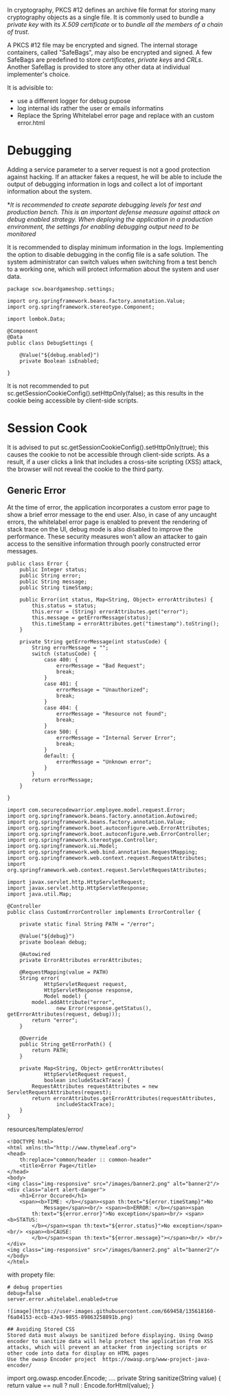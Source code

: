 In cryptography, PKCS #12 defines an archive file format for storing many cryptography objects as a single file. 
It is commonly used to bundle a *private key* with its *X.509 certificate* or to *bundle all the members of a chain of trust*.

A PKCS #12 file may be encrypted and signed. The internal storage containers, called "SafeBags", may also be encrypted and signed. 
A few SafeBags are predefined to store *certificates*, *private keys* and *CRLs*. Another SafeBag is provided to store any other data at individual implementer's choice.


It is advisible to:
* use a different logger for debug pupose
* log internal ids rather the user or emails informatins 
* Replace the Spring Whitelabel error page and replace with an custom error.html


# Debugging
Adding a service parameter to a server request is not a good protection against hacking. If an attacker fakes a request, he will be able to include the output of debugging information in logs and collect a lot of important information about the system.

**It is recommended to create separate debugging levels for test and production bench. This is an important defense measure against attack on debug enabled strategy. When deploying the application in a production environment, the settings for enabling debugging output need to be monitored*


It is recommended to display minimum information in the logs. Implementing the option to disable debugging in the config file is a safe solution. The system administrator can switch values when switching from a test bench to a working one, which will protect information about the system and user data.

```
package scw.boardgameshop.settings;

import org.springframework.beans.factory.annotation.Value;
import org.springframework.stereotype.Component;

import lombok.Data;

@Component
@Data
public class DebugSettings {

    @Value("${debug.enabled}")
    private Boolean isEnabled;

}
```

It is not recommended to put sc.getSessionCookieConfig().setHttpOnly(false); as this results in the cookie being accessible by client-side scripts.

# Session Cook
It is advised to put sc.getSessionCookieConfig().setHttpOnly(true); this causes the cookie to not be accessible through client-side scripts. As a result, if a user clicks a link that includes a cross-site scripting (XSS) attack, the browser will not reveal the cookie to the third party.


## Generic Error 
At the time of error, the application incorporates a custom error page to show a brief error message to the end user. Also, in case of any uncaught errors, the whitelabel error page is enabled to prevent the rendering of stack trace on the UI, debug mode is also disabled to improve the performance. These security measures won't allow an attacker to gain access to the sensitive information through poorly constructed error messages.
```
public class Error {
    public Integer status;
    public String error;
    public String message;
    public String timeStamp;

    public Error(int status, Map<String, Object> errorAttributes) {
        this.status = status;
        this.error = (String) errorAttributes.get("error");
        this.message = getErrorMessage(status);
        this.timeStamp = errorAttributes.get("timestamp").toString();
    }

    private String getErrorMessage(int statusCode) {
        String errorMessage = "";
        switch (statusCode) {
            case 400: {
                errorMessage = "Bad Request";
                break;
            }
            case 401: {
                errorMessage = "Unauthorized";
                break;
            }
            case 404: {
                errorMessage = "Resource not found";
                break;
            }
            case 500: {
                errorMessage = "Internal Server Error";
                break;
            }
            default: {
                errorMessage = "Unknown error";
            }
        }
        return errorMessage;
    }

}
```
```
import com.securecodewarrior.employee.model.request.Error;
import org.springframework.beans.factory.annotation.Autowired;
import org.springframework.beans.factory.annotation.Value;
import org.springframework.boot.autoconfigure.web.ErrorAttributes;
import org.springframework.boot.autoconfigure.web.ErrorController;
import org.springframework.stereotype.Controller;
import org.springframework.ui.Model;
import org.springframework.web.bind.annotation.RequestMapping;
import org.springframework.web.context.request.RequestAttributes;
import org.springframework.web.context.request.ServletRequestAttributes;

import javax.servlet.http.HttpServletRequest;
import javax.servlet.http.HttpServletResponse;
import java.util.Map;

@Controller
public class CustomErrorController implements ErrorController {

    private static final String PATH = "/error";

    @Value("${debug}")
    private boolean debug;

    @Autowired
    private ErrorAttributes errorAttributes;

    @RequestMapping(value = PATH)
    String error(
            HttpServletRequest request,
            HttpServletResponse response,
            Model model) {
        model.addAttribute("error",
                new Error(response.getStatus(), getErrorAttributes(request, debug)));
        return "error";
    }

    @Override
    public String getErrorPath() {
        return PATH;
    }

    private Map<String, Object> getErrorAttributes(
            HttpServletRequest request,
            boolean includeStackTrace) {
        RequestAttributes requestAttributes = new ServletRequestAttributes(request);
        return errorAttributes.getErrorAttributes(requestAttributes,
                includeStackTrace);
    }
}

```
resources/templates/error/
```
<!DOCTYPE html>
<html xmlns:th="http://www.thymeleaf.org">
<head>
    th:replace="common/header :: common-header"
    <title>Error Page</title>
</head>
<body>
<img class="img-responsive" src="/images/banner2.png" alt="banner2"/>
<div class="alert alert-danger">
    <h1>Error Occured</h1>
    <span><b>TIME: </b></span><span th:text="${error.timeStamp}">No
			Message</span><br/> <span><b>ERROR: </b></span><span
        th:text="${error.error}">No exception</span><br/> <span><b>STATUS:
		</b></span><span th:text="${error.status}">No exception</span><br/> <span><b>CAUSE:
		</b></span><span th:text="${error.message}"></span><br/> <br/>
</div>
<img class="img-responsive" src="/images/banner2.png" alt="banner2"/>
</body>
</html>
```
with propety file: 
```
# debug properties
debug=false
server.error.whitelabel.enabled=true

![image](https://user-images.githubusercontent.com/669458/135618160-f6a04153-eccb-43e3-9855-89863258891b.png)

## Avoiding Stored CSS 
Stored data must always be sanitized before displaying. Using Owasp encoder to sanitize data will help protect the application from XSS attacks, which will prevent an attacker from injecting scripts or other code into data for display on HTML pages
Use the owasp Encoder project  https://owasp.org/www-project-java-encoder/
```
import org.owasp.encoder.Encode;
....
    private String sanitize(String value) {
      return value == null ? null : Encode.forHtml(value);
    }

```

